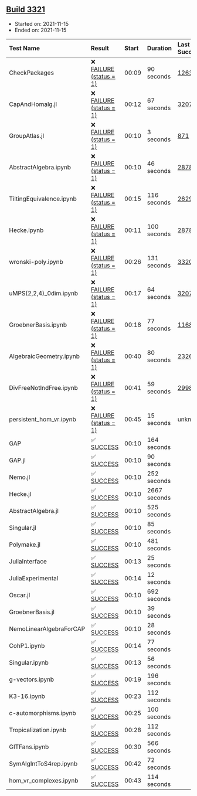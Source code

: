 ## [Build 3321](https://oscarci.mathematik.uni-kl.de/job/oscar-stable/3321/)

* Started on: 2021-11-15
* Ended on: 2021-11-15

| Test Name    | Result | Start | Duration | Last Success | First Failure |
|:-------------|:-------|:------|:---------|:-------------|:--------------|
| CheckPackages | ❌ [FAILURE (status = 1)](https://oscarci.mathematik.uni-kl.de/job/oscar-stable/3321/artifact/logs/build-3321/CheckPackages.log) | 00:09 | 90 seconds | [1263](https://oscarci.mathematik.uni-kl.de/job/oscar-stable/1263/) | [1264](https://oscarci.mathematik.uni-kl.de/job/oscar-stable/1264/) |
| CapAndHomalg.jl | ❌ [FAILURE (status = 1)](https://oscarci.mathematik.uni-kl.de/job/oscar-stable/3321/artifact/logs/build-3321/CapAndHomalg.jl.log) | 00:12 | 67 seconds | [3207](https://oscarci.mathematik.uni-kl.de/job/oscar-stable/3207/) | [3208](https://oscarci.mathematik.uni-kl.de/job/oscar-stable/3208/) |
| GroupAtlas.jl | ❌ [FAILURE (status = 1)](https://oscarci.mathematik.uni-kl.de/job/oscar-stable/3321/artifact/logs/build-3321/GroupAtlas.jl.log) | 00:10 | 3 seconds | [871](https://oscarci.mathematik.uni-kl.de/job/oscar-stable/871/) | [872](https://oscarci.mathematik.uni-kl.de/job/oscar-stable/872/) |
| AbstractAlgebra.ipynb | ❌ [FAILURE (status = 1)](https://oscarci.mathematik.uni-kl.de/job/oscar-stable/3321/artifact/logs/build-3321/AbstractAlgebra.ipynb.log) | 00:10 | 46 seconds | [2878](https://oscarci.mathematik.uni-kl.de/job/oscar-stable/2878/) | [2879](https://oscarci.mathematik.uni-kl.de/job/oscar-stable/2879/) |
| TiltingEquivalence.ipynb | ❌ [FAILURE (status = 1)](https://oscarci.mathematik.uni-kl.de/job/oscar-stable/3321/artifact/logs/build-3321/TiltingEquivalence.ipynb.log) | 00:15 | 116 seconds | [2629](https://oscarci.mathematik.uni-kl.de/job/oscar-stable/2629/) | [2630](https://oscarci.mathematik.uni-kl.de/job/oscar-stable/2630/) |
| Hecke.ipynb | ❌ [FAILURE (status = 1)](https://oscarci.mathematik.uni-kl.de/job/oscar-stable/3321/artifact/logs/build-3321/Hecke.ipynb.log) | 00:11 | 100 seconds | [2878](https://oscarci.mathematik.uni-kl.de/job/oscar-stable/2878/) | [2879](https://oscarci.mathematik.uni-kl.de/job/oscar-stable/2879/) |
| wronski-poly.ipynb | ❌ [FAILURE (status = 1)](https://oscarci.mathematik.uni-kl.de/job/oscar-stable/3321/artifact/logs/build-3321/wronski-poly.ipynb.log) | 00:26 | 131 seconds | [3320](https://oscarci.mathematik.uni-kl.de/job/oscar-stable/3320/) | [3321](https://oscarci.mathematik.uni-kl.de/job/oscar-stable/3321/) |
| uMPS(2,2,4)_0dim.ipynb | ❌ [FAILURE (status = 1)](https://oscarci.mathematik.uni-kl.de/job/oscar-stable/3321/artifact/logs/build-3321/uMPS-2-2-4-_0dim.ipynb.log) | 00:17 | 64 seconds | [3207](https://oscarci.mathematik.uni-kl.de/job/oscar-stable/3207/) | [3208](https://oscarci.mathematik.uni-kl.de/job/oscar-stable/3208/) |
| GroebnerBasis.ipynb | ❌ [FAILURE (status = 1)](https://oscarci.mathematik.uni-kl.de/job/oscar-stable/3321/artifact/logs/build-3321/GroebnerBasis.ipynb.log) | 00:18 | 77 seconds | [1168](https://oscarci.mathematik.uni-kl.de/job/oscar-stable/1168/) | [1169](https://oscarci.mathematik.uni-kl.de/job/oscar-stable/1169/) |
| AlgebraicGeometry.ipynb | ❌ [FAILURE (status = 1)](https://oscarci.mathematik.uni-kl.de/job/oscar-stable/3321/artifact/logs/build-3321/AlgebraicGeometry.ipynb.log) | 00:40 | 80 seconds | [2326](https://oscarci.mathematik.uni-kl.de/job/oscar-stable/2326/) | [2327](https://oscarci.mathematik.uni-kl.de/job/oscar-stable/2327/) |
| DivFreeNotIndFree.ipynb | ❌ [FAILURE (status = 1)](https://oscarci.mathematik.uni-kl.de/job/oscar-stable/3321/artifact/logs/build-3321/DivFreeNotIndFree.ipynb.log) | 00:41 | 59 seconds | [2998](https://oscarci.mathematik.uni-kl.de/job/oscar-stable/2998/) | [2999](https://oscarci.mathematik.uni-kl.de/job/oscar-stable/2999/) |
| persistent_hom_vr.ipynb | ❌ [FAILURE (status = 1)](https://oscarci.mathematik.uni-kl.de/job/oscar-stable/3321/artifact/logs/build-3321/persistent_hom_vr.ipynb.log) | 00:45 | 15 seconds | unknown | unknown |
| GAP | ✅ [SUCCESS](https://oscarci.mathematik.uni-kl.de/job/oscar-stable/3321/artifact/logs/build-3321/GAP.log) | 00:10 | 164 seconds |  |  |
| GAP.jl | ✅ [SUCCESS](https://oscarci.mathematik.uni-kl.de/job/oscar-stable/3321/artifact/logs/build-3321/GAP.jl.log) | 00:10 | 90 seconds |  |  |
| Nemo.jl | ✅ [SUCCESS](https://oscarci.mathematik.uni-kl.de/job/oscar-stable/3321/artifact/logs/build-3321/Nemo.jl.log) | 00:10 | 252 seconds |  |  |
| Hecke.jl | ✅ [SUCCESS](https://oscarci.mathematik.uni-kl.de/job/oscar-stable/3321/artifact/logs/build-3321/Hecke.jl.log) | 00:10 | 2667 seconds |  |  |
| AbstractAlgebra.jl | ✅ [SUCCESS](https://oscarci.mathematik.uni-kl.de/job/oscar-stable/3321/artifact/logs/build-3321/AbstractAlgebra.jl.log) | 00:10 | 525 seconds |  |  |
| Singular.jl | ✅ [SUCCESS](https://oscarci.mathematik.uni-kl.de/job/oscar-stable/3321/artifact/logs/build-3321/Singular.jl.log) | 00:10 | 85 seconds |  |  |
| Polymake.jl | ✅ [SUCCESS](https://oscarci.mathematik.uni-kl.de/job/oscar-stable/3321/artifact/logs/build-3321/Polymake.jl.log) | 00:10 | 481 seconds |  |  |
| JuliaInterface | ✅ [SUCCESS](https://oscarci.mathematik.uni-kl.de/job/oscar-stable/3321/artifact/logs/build-3321/JuliaInterface.log) | 00:13 | 25 seconds |  |  |
| JuliaExperimental | ✅ [SUCCESS](https://oscarci.mathematik.uni-kl.de/job/oscar-stable/3321/artifact/logs/build-3321/JuliaExperimental.log) | 00:14 | 12 seconds |  |  |
| Oscar.jl | ✅ [SUCCESS](https://oscarci.mathematik.uni-kl.de/job/oscar-stable/3321/artifact/logs/build-3321/Oscar.jl.log) | 00:10 | 692 seconds |  |  |
| GroebnerBasis.jl | ✅ [SUCCESS](https://oscarci.mathematik.uni-kl.de/job/oscar-stable/3321/artifact/logs/build-3321/GroebnerBasis.jl.log) | 00:10 | 39 seconds |  |  |
| NemoLinearAlgebraForCAP | ✅ [SUCCESS](https://oscarci.mathematik.uni-kl.de/job/oscar-stable/3321/artifact/logs/build-3321/NemoLinearAlgebraForCAP.log) | 00:10 | 28 seconds |  |  |
| CohP1.ipynb | ✅ [SUCCESS](https://oscarci.mathematik.uni-kl.de/job/oscar-stable/3321/artifact/logs/build-3321/CohP1.ipynb.log) | 00:14 | 77 seconds |  |  |
| Singular.ipynb | ✅ [SUCCESS](https://oscarci.mathematik.uni-kl.de/job/oscar-stable/3321/artifact/logs/build-3321/Singular.ipynb.log) | 00:13 | 56 seconds |  |  |
| g-vectors.ipynb | ✅ [SUCCESS](https://oscarci.mathematik.uni-kl.de/job/oscar-stable/3321/artifact/logs/build-3321/g-vectors.ipynb.log) | 00:19 | 196 seconds |  |  |
| K3-16.ipynb | ✅ [SUCCESS](https://oscarci.mathematik.uni-kl.de/job/oscar-stable/3321/artifact/logs/build-3321/K3-16.ipynb.log) | 00:23 | 112 seconds |  |  |
| c-automorphisms.ipynb | ✅ [SUCCESS](https://oscarci.mathematik.uni-kl.de/job/oscar-stable/3321/artifact/logs/build-3321/c-automorphisms.ipynb.log) | 00:25 | 100 seconds |  |  |
| Tropicalization.ipynb | ✅ [SUCCESS](https://oscarci.mathematik.uni-kl.de/job/oscar-stable/3321/artifact/logs/build-3321/Tropicalization.ipynb.log) | 00:28 | 112 seconds |  |  |
| GITFans.ipynb | ✅ [SUCCESS](https://oscarci.mathematik.uni-kl.de/job/oscar-stable/3321/artifact/logs/build-3321/GITFans.ipynb.log) | 00:30 | 566 seconds |  |  |
| SymAlgIntToS4rep.ipynb | ✅ [SUCCESS](https://oscarci.mathematik.uni-kl.de/job/oscar-stable/3321/artifact/logs/build-3321/SymAlgIntToS4rep.ipynb.log) | 00:42 | 72 seconds |  |  |
| hom_vr_complexes.ipynb | ✅ [SUCCESS](https://oscarci.mathematik.uni-kl.de/job/oscar-stable/3321/artifact/logs/build-3321/hom_vr_complexes.ipynb.log) | 00:43 | 114 seconds |  |  |
